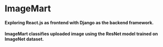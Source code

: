 # ImageMart
#### Exploring React.js as frontend with Django as the backend framework.
#### ImageMart classifies uploaded image using the ResNet model trained on ImageNet dataset. 

